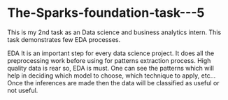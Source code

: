 # The-Sparks-foundation-task---5
This is my  2nd task as an Data science and business analytics intern. This task demonstrates few EDA processes.


EDA
It is an important step for every data science project.
It does all the preprocessing work before using for patterns extraction process.
High quality data is rear so, EDA is must.
One can see the patterns which will help in deciding which model to choose, which technique to apply, etc...
Once the inferences are made then the data will be classified as useful or not useful.
